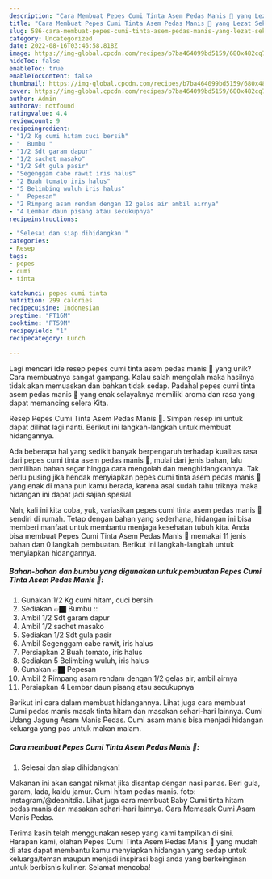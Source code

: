 ```yaml
---
description: "Cara Membuat Pepes Cumi Tinta Asem Pedas Manis 🍴 yang Lezat Sekali"
title: "Cara Membuat Pepes Cumi Tinta Asem Pedas Manis 🍴 yang Lezat Sekali"
slug: 586-cara-membuat-pepes-cumi-tinta-asem-pedas-manis-yang-lezat-sekali
category: Uncategorized
date: 2022-08-16T03:46:58.818Z
image: https://img-global.cpcdn.com/recipes/b7ba464099bd5159/680x482cq70/pepes-cumi-tinta-asem-pedas-manis-foto-resep-utama.jpg
hideToc: false
enableToc: true
enableTocContent: false
thumbnail: https://img-global.cpcdn.com/recipes/b7ba464099bd5159/680x482cq70/pepes-cumi-tinta-asem-pedas-manis-foto-resep-utama.jpg
cover: https://img-global.cpcdn.com/recipes/b7ba464099bd5159/680x482cq70/pepes-cumi-tinta-asem-pedas-manis-foto-resep-utama.jpg
author: Admin
authorAv: notfound
ratingvalue: 4.4
reviewcount: 9
recipeingredient:
- "1/2 Kg cumi hitam cuci bersih"
- "  Bumbu "
- "1/2 Sdt garam dapur"
- "1/2 sachet masako"
- "1/2 Sdt gula pasir"
- "Segenggam cabe rawit iris halus"
- "2 Buah tomato iris halus"
- "5 Belimbing wuluh iris halus"
- "  Pepesan"
- "2 Rimpang asam rendam dengan 12 gelas air ambil airnya"
- "4 Lembar daun pisang atau secukupnya"
recipeinstructions:

- "Selesai dan siap dihidangkan!"
categories:
- Resep
tags:
- pepes
- cumi
- tinta

katakunci: pepes cumi tinta 
nutrition: 299 calories
recipecuisine: Indonesian
preptime: "PT16M"
cooktime: "PT59M"
recipeyield: "1"
recipecategory: Lunch

---
```





Lagi mencari ide resep pepes cumi tinta asem pedas manis 🍴 yang unik? Cara membuatnya sangat gampang. Kalau salah mengolah maka hasilnya tidak akan memuaskan dan bahkan tidak sedap. Padahal pepes cumi tinta asem pedas manis 🍴 yang enak selayaknya memiliki aroma dan rasa yang dapat memancing selera Kita.





Resep Pepes Cumi Tinta Asem Pedas Manis 🍴. Simpan resep ini untuk dapat dilihat lagi nanti. Berikut ini langkah-langkah untuk membuat hidangannya.

Ada beberapa hal yang sedikit banyak berpengaruh terhadap kualitas rasa dari pepes cumi tinta asem pedas manis 🍴, mulai dari jenis bahan, lalu pemilihan bahan segar hingga cara mengolah dan menghidangkannya. Tak perlu pusing jika hendak menyiapkan pepes cumi tinta asem pedas manis 🍴 yang enak di mana pun kamu berada, karena asal sudah tahu triknya maka hidangan ini dapat jadi sajian spesial.






Nah, kali ini kita coba, yuk, variasikan pepes cumi tinta asem pedas manis 🍴 sendiri di rumah. Tetap dengan bahan yang sederhana, hidangan ini bisa memberi manfaat untuk membantu menjaga kesehatan tubuh kita. Anda bisa membuat Pepes Cumi Tinta Asem Pedas Manis 🍴 memakai 11 jenis bahan dan 0 langkah pembuatan. Berikut ini langkah-langkah untuk menyiapkan hidangannya.

<!--inarticleads1-->

##### Bahan-bahan dan bumbu yang digunakan untuk pembuatan Pepes Cumi Tinta Asem Pedas Manis 🍴:

1. Gunakan 1/2 Kg cumi hitam, cuci bersih
1. Sediakan  👉🏿 Bumbu ::
1. Ambil 1/2 Sdt garam dapur
1. Ambil 1/2 sachet masako
1. Sediakan 1/2 Sdt gula pasir
1. Ambil Segenggam cabe rawit, iris halus
1. Persiapkan 2 Buah tomato, iris halus
1. Sediakan 5 Belimbing wuluh, iris halus
1. Gunakan  👉🏿 Pepesan
1. Ambil 2 Rimpang asam rendam dengan 1/2 gelas air, ambil airnya
1. Persiapkan 4 Lembar daun pisang atau secukupnya


Berikut ini cara dalam membuat hidangannya. Lihat juga cara membuat Cumi pedas manis masak tinta hitam dan masakan sehari-hari lainnya. Cumi Udang Jagung Asam Manis Pedas. Cumi asam manis bisa menjadi hidangan keluarga yang pas untuk makan malam. 

<!--inarticleads2-->

##### Cara membuat Pepes Cumi Tinta Asem Pedas Manis 🍴:


1. Selesai dan siap dihidangkan!

Makanan ini akan sangat nikmat jika disantap dengan nasi panas. Beri gula, garam, lada, kaldu jamur. Cumi hitam pedas manis. foto: Instagram/@deanitdia. Lihat juga cara membuat Baby Cumi tinta hitam pedas manis dan masakan sehari-hari lainnya. Cara Memasak Cumi Asam Manis Pedas. 

Terima kasih telah menggunakan resep yang kami tampilkan di sini. Harapan kami, olahan Pepes Cumi Tinta Asem Pedas Manis 🍴 yang mudah di atas dapat membantu kamu menyiapkan hidangan yang sedap untuk keluarga/teman maupun menjadi inspirasi bagi anda yang berkeinginan untuk berbisnis kuliner. Selamat mencoba!
